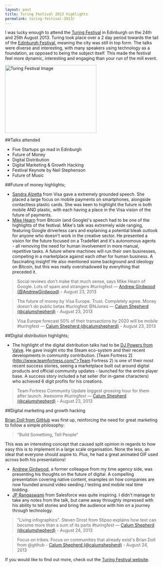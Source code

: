 ```yaml
---
layout: post
title: Turing Festival 2013 highlights
permalink: turing-festival-2013/
---
```

I was lucky enough to attend the [Turing Festival](http://turingfestival.com/) in Edinburgh on the 24th and 25th August 2013. Turing took place over a 2 day period towards the tail of the [Edinburgh Festival](http://www.edinburghfestivals.co.uk/), meaning the city was still in top form. The talks were diverse and interesting, with many speakers using technology as a foundation, as opposed to being the subject itself. This made the festival feel more dynamic, interesting and engaging than your run of the mill event. 

<a href="http://uploads.calumshep.com/turing-festival.jpg"><img class="alignright size-medium wp-image-448" alt="Turing Festival Image" src="http://uploads.calumshep.com/turing-festival.jpg" width="300" height="223" /></a>

##Talks attended

- Five Startups go mad in Edinburgh
- Future of Money
- Digital Distribution
- Digital Marketing &amp; Growth Hacking
- Festival Keynote by Neil Stephenson
- Future of Music

##Future of money highlights;

- [Sandra Alzetta](http://www.iabuk.net/people/sandra-alzetta) from Visa gave a extremely grounded speech. She placed a large focus on mobile payments on smartphones, alongside contactless plastic cards. She was keen to highlight the future is both mobile AND plastic, with each having a place in the Visa vision of the future of payments.
- [Mike Hearn](http://plan99.net/~mike/#top) from Bitcoin (and Google)'s speech had to be one of the highlights of the festival. Mike's talk was extremely wide ranging, featuring Google driverless cars and explaining a potential bleak outlook for anyone who doesn't work in the creative sector. He presented a vision for the future focused on a TradeNet and it's autonomous agents - all removing the need for human involvement in more manual, repetitive tasks. A future where machines will run their own businesses, competing in a marketplace against each other for human business. A fascinating insight! He also mentioned some background and ideology on Bitcoin, but this was really overshadowed by everything that preceded it.

> Social reviews don't make that much sense, says Mike Hearn of Google. Lots of spam and strangers #turingfest — [Andrew Girdwood (@AndrewGirdwood)](https://twitter.com/AndrewGirdwood/statuses/370910677512486912) - August 23, 2013

> The future of money by Visa Europe. Trust. Completely agree. Money doesn't do public betas #turingfest @NJones — [Calum Shepherd (@calumshepherd)](https://twitter.com/calumshepherd/statuses/370908903141543936) - August 23, 2013

> Visa Europe forecast 50% of their transactions by 2020 will be mobile #turingfest — [Calum Shepherd (@calumshepherd)](https://twitter.com/calumshepherd/statuses/370903909248028672) - August 23, 2013

##Digital distribution highlights;
- The highlight of the digital distribution talks had to be [DJ Powers from Valve](http://www.linkedin.com/pub/dj-powers/67/70/495). He gave insight into the Steam eco-system and their recent developments in community contribution. [Team Fortress 2](http://www.teamfortress.com/">Team Fortress 2) is one of their most recent success stories, seeing a marketplace built out around digital products and official community updates - launched for the entire player base. A success story included a hat seller (for in-game characters) who achieved 6 digit profits for his creations.

> Team Fortress Community Update biggest grossing hour for them after launch. Awesome #turingfest — [Calum Shepherd (@calumshepherd)](https://twitter.com/calumshepherd/statuses/370945261469986816) - August 23, 2013

##Digital marketing and growth hacking

[Brian Doll from GitHub](http://emphaticsolutions.com/) was first up, reinforcing the need for great marketing to follow a simple philosophy:
> "Build Something, Tell People"

This was an interesting concept that caused split opinion in regards to how easy this is to implement in a large scale organisation. None the less, an ideal that everyone should aspire to. Plus, he had a great animated GIF used across both his presentations!
- [Andrew Girdwood](http://blog.arhg.net/), a former colleague from my time agency side, was presenting his thoughts on the future of digital. A compelling presentation covering native content, examples on how companies are now founded around video seeding / testing and mobile real time bidding.
- [JP Rangaswami](http://confusedofcalcutta.com/about-me/) from Salesforce was quite inspiring. I didn't manage to take any notes from the talk, but came away throughly impressed with his ability to tell stories and bring the audience with him on a journey through technology.

> "Living infographics". Steven Drost from Stipso explains how text can become more than a sum of its parts #turingfest — [Calum Shepherd (@calumshepherd)](https://twitter.com/calumshepherd/statuses/371204304608456704) - August 24, 2013

> Focus on tribes. Focus on communities that already exist's Brian Doll from @github - [Calum Shepherd (@calumshepherd)](https://twitter.com/calumshepherd/statuses/371198273882980352) - August 24, 2013

If you would like to find out more, check out the [Turing Festival website](http://turingfestival.com/).
